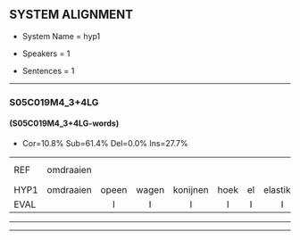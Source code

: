 
## SYSTEM ALIGNMENT

- System Name = hyp1

- Speakers = 1

- Sentences = 1

---

### S05C019M4_3+4LG

#### (S05C019M4_3+4LG-words)

- Cor=10.8%	Sub=61.4%	Del=0.0%	Ins=27.7%

|  |  |  |  |  |  |  |  |  |  |  |  |  |  |  |  |  |  |  |  |  |  |  |  |  |  |  |  |  |  |  |  |  |  |  |  |  |  |  |  |  |  |  |  |  |  |  |  |  |  |  |  |  |  |  |  |  |  |  |  |  |  |  |  |  |  |  |  |  |  |  |  |  |  |  |  |  |  |  |  |  |  |  |  |
|:--- |:---:|:---:|:---:|:---:|:---:|:---:|:---:|:---:|:---:|:---:|:---:|:---:|:---:|:---:|:---:|:---:|:---:|:---:|:---:|:---:|:---:|:---:|:---:|:---:|:---:|:---:|:---:|:---:|:---:|:---:|:---:|:---:|:---:|:---:|:---:|:---:|:---:|:---:|:---:|:---:|:---:|:---:|:---:|:---:|:---:|:---:|:---:|:---:|:---:|:---:|:---:|:---:|:---:|:---:|:---:|:---:|:---:|:---:|:---:|:---:|:---:|:---:|:---:|:---:|:---:|:---:|:---:|:---:|:---:|:---:|:---:|:---:|:---:|:---:|:---:|:---:|:---:|:---:|:---:|:---:|:---:|:---:|:---:|
| REF | omdraaien |  |  |  |  |  |  |  |  |  |  |  |  |  |  |  | poppenwagen | konijnenhok | * | elastiekje*(elastieken) | elastiekje | ruziemaken | * | teddybeer | dierentuin | * | paddenstoelen | verstoppertje | * | wasmachine | fototoestel | * | toiletpapier | * | toiletpapier | vrachtwagen | buurmannen | vogelkooi | olifant | * | * | * | schommelen |  |  |  | iedereen | schoenenwinkel | * | knutselen | ophangen | * | verjaardag | sprookjesboek | tandenborstel | * | lucifer | * | *t | * | slaapkamer |  | achterdeur | ziekenhuis | nieuwsgierig | afblijven |  |  |  | kabouter | washandje | * | sneeuwwitje | * | goeiendag | vakantie | limonade | autorijden |  | eindelijk | * | familie | chocolade |
| HYP1 | omdraaien | opeen | wagen | konijnen | hoek | el | elastiken | eglastik | ja | ruzie | mak | di | de | d | bir | di | runten | pa | den | spadden | stoelen | verstopertia | was | man | was | machien | nog | foto | toustel | to | tolet | paa | papier | toilet | papier | vrachtwagen | buurmanen | vogelkooi | oliefand | schoe | schoeme | shoa | schommelen | iderien | schhoenen | winkel | knu | knuulen | op | ha | hangen | veraardag | sbrokjus | boek | danden | borstellug | nusier | paa | u | slaapst | slaapkamer | achtdordour | sienhus | ne | chierig | afblijven | kabauter | was | honte | sneeuw | sneeuw | wita | go | hoeendag | vakanti | limo | nade | autorijden | ende | leu | luk | familie | chocolade |
| EVAL |  | I | I | I | I | I | I | I | I | I | I | I | I | I | I | I | S | S | S | S | S | S | S | S | S | S | S | S | S | S | S | S | S | S | S |  | S |  | S | S | S | S |  | I | I | I | S | S | S | S | S | S | S | S | S | S | S | S | S | S |  | I | S | S | S |  | I | I | I | S | S | S | S | S | S | S | S |  | I | S | S |  |  |
---

---
